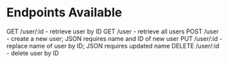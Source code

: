 # Endpoints Available

GET /user/:id - retrieve user by ID
GET /user - retrieve all users
POST /user - create a new user; JSON requires name and ID of new user
PUT /user/:id - replace name of user by ID; JSON requires updated name
DELETE /user/:id - delete user by ID